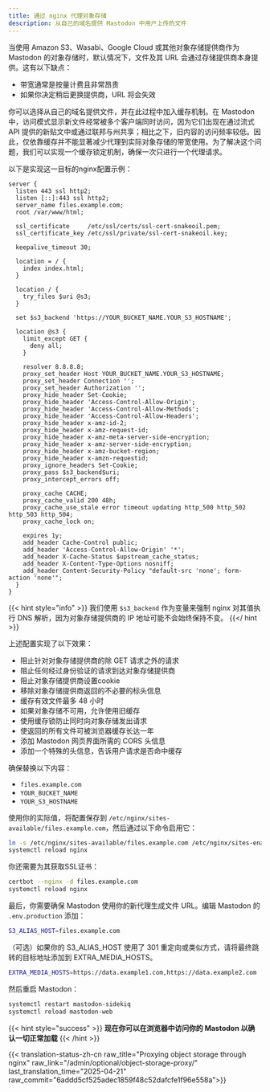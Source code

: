 ```yaml
---
title: 通过 nginx 代理对象存储
description: 从自己的域名提供 Mastodon 中用户上传的文件
---
```


当使用 Amazon S3、Wasabi、Google Cloud 或其他对象存储提供商作为 Mastodon 的对象存储时，默认情况下，文件及其 URL 会通过存储提供商本身提供。这有以下缺点：

- 带宽通常是按量计费且非常昂贵
- 如果你决定稍后更换提供商，URL 将会失效

你可以选择从自己的域名提供文件，并在此过程中加入缓存机制。在 Mastodon 中，访问模式显示新文件经常被多个客户端同时访问，因为它们出现在通过流式 API 提供的新贴文中或通过联邦与州共享；相比之下，旧内容的访问频率较低。因此，仅依靠缓存并不能显著减少代理到实际对象存储的带宽使用。为了解决这个问题，我们可以实现一个缓存锁定机制，确保一次只进行一个代理请求。

以下是实现这一目标的nginx配置示例：

```nginx
server {
  listen 443 ssl http2;
  listen [::]:443 ssl http2;
  server_name files.example.com;
  root /var/www/html;

  ssl_certificate     /etc/ssl/certs/ssl-cert-snakeoil.pem;
  ssl_certificate_key /etc/ssl/private/ssl-cert-snakeoil.key;

  keepalive_timeout 30;

  location = / {
    index index.html;
  }

  location / {
    try_files $uri @s3;
  }

  set $s3_backend 'https://YOUR_BUCKET_NAME.YOUR_S3_HOSTNAME';

  location @s3 {
    limit_except GET {
      deny all;
    }

    resolver 8.8.8.8;
    proxy_set_header Host YOUR_BUCKET_NAME.YOUR_S3_HOSTNAME;
    proxy_set_header Connection '';
    proxy_set_header Authorization '';
    proxy_hide_header Set-Cookie;
    proxy_hide_header 'Access-Control-Allow-Origin';
    proxy_hide_header 'Access-Control-Allow-Methods';
    proxy_hide_header 'Access-Control-Allow-Headers';
    proxy_hide_header x-amz-id-2;
    proxy_hide_header x-amz-request-id;
    proxy_hide_header x-amz-meta-server-side-encryption;
    proxy_hide_header x-amz-server-side-encryption;
    proxy_hide_header x-amz-bucket-region;
    proxy_hide_header x-amzn-requestid;
    proxy_ignore_headers Set-Cookie;
    proxy_pass $s3_backend$uri;
    proxy_intercept_errors off;

    proxy_cache CACHE;
    proxy_cache_valid 200 48h;
    proxy_cache_use_stale error timeout updating http_500 http_502 http_503 http_504;
    proxy_cache_lock on;

    expires 1y;
    add_header Cache-Control public;
    add_header 'Access-Control-Allow-Origin' '*';
    add_header X-Cache-Status $upstream_cache_status;
    add_header X-Content-Type-Options nosniff;
    add_header Content-Security-Policy "default-src 'none'; form-action 'none'";
  }
}
```

{{< hint style="info" >}}
我们使用 `$s3_backend` 作为变量来强制 nginx 对其值执行 DNS 解析，因为对象存储提供商的 IP 地址可能不会始终保持不变。
{{</ hint >}}

上述配置实现了以下效果：

- 阻止针对对象存储提供商的除 GET 请求之外的请求
- 阻止任何经过身份验证的请求到达对象存储提供商
- 阻止对象存储提供商设置cookie
- 移除对象存储提供商返回的不必要的标头信息
- 缓存有效文件最多 48 小时
- 如果对象存储不可用，允许使用旧缓存
- 使用缓存锁防止同时向对象存储发出请求
- 使返回的所有文件可被浏览器缓存长达一年
- 添加 Mastodon 网页界面所需的 CORS 头信息
- 添加一个特殊的头信息，告诉用户请求是否命中缓存

确保替换以下内容：

- `files.example.com`
- `YOUR_BUCKET_NAME`
- `YOUR_S3_HOSTNAME`

使用你的实际值，将配置保存到 `/etc/nginx/sites-available/files.example.com`，然后通过以下命令启用它：

```bash
ln -s /etc/nginx/sites-available/files.example.com /etc/nginx/sites-enabled/
systemctl reload nginx
```

你还需要为其获取SSL证书：

```bash
certbot --nginx -d files.example.com
systemctl reload nginx
```

最后，你需要确保 Mastodon 使用你的新代理生成文件 URL。编辑 Mastodon 的 `.env.production` 添加：

```bash
S3_ALIAS_HOST=files.example.com
```

（可选）如果你的 S3_ALIAS_HOST 使用了 301 重定向或类似方式，请将最终跳转的目标地址添加到 EXTRA_MEDIA_HOSTS。

```bash
EXTRA_MEDIA_HOSTS=https://data.example1.com,https://data.example2.com
```

然后重启 Mastodon：

```bash
systemctl restart mastodon-sidekiq
systemctl reload mastodon-web
```

{{< hint style="success" >}}
**现在你可以在浏览器中访问你的 Mastodon 以确认一切正常加载**
{{< /hint >}}

{{< translation-status-zh-cn raw_title="Proxying object storage through nginx" raw_link="/admin/optional/object-storage-proxy/" last_translation_time="2025-04-21" raw_commit="6addd5cf525adec1859f48c52dafcfe1f96e558a">}}
